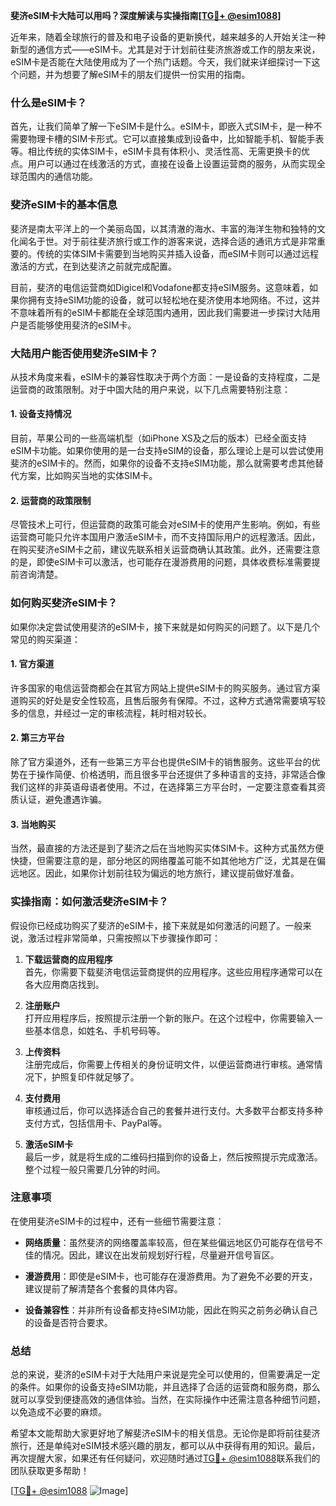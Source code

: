 **斐济eSIM卡大陆可以用吗？深度解读与实操指南[[TG💪+ @esim1088](https://t.me/s/esim1088)]**

近年来，随着全球旅行的普及和电子设备的更新换代，越来越多的人开始关注一种新型的通信方式——eSIM卡。尤其是对于计划前往斐济旅游或工作的朋友来说，eSIM卡是否能在大陆使用成为了一个热门话题。今天，我们就来详细探讨一下这个问题，并为想要了解eSIM卡的朋友们提供一份实用的指南。

### 什么是eSIM卡？

首先，让我们简单了解一下eSIM卡是什么。eSIM卡，即嵌入式SIM卡，是一种不需要物理卡槽的SIM卡形式。它可以直接集成到设备中，比如智能手机、智能手表等。相比传统的实体SIM卡，eSIM卡具有体积小、灵活性高、无需更换卡的优点。用户可以通过在线激活的方式，直接在设备上设置运营商的服务，从而实现全球范围内的通信功能。

### 斐济eSIM卡的基本信息

斐济是南太平洋上的一个美丽岛国，以其清澈的海水、丰富的海洋生物和独特的文化闻名于世。对于前往斐济旅行或工作的游客来说，选择合适的通讯方式是非常重要的。传统的实体SIM卡需要到当地购买并插入设备，而eSIM卡则可以通过远程激活的方式，在到达斐济之前就完成配置。

目前，斐济的电信运营商如Digicel和Vodafone都支持eSIM服务。这意味着，如果你拥有支持eSIM功能的设备，就可以轻松地在斐济使用本地网络。不过，这并不意味着所有的eSIM卡都能在全球范围内通用，因此我们需要进一步探讨大陆用户是否能够使用斐济的eSIM卡。

### 大陆用户能否使用斐济eSIM卡？

从技术角度来看，eSIM卡的兼容性取决于两个方面：一是设备的支持程度，二是运营商的政策限制。对于中国大陆的用户来说，以下几点需要特别注意：

#### 1. 设备支持情况

目前，苹果公司的一些高端机型（如iPhone XS及之后的版本）已经全面支持eSIM卡功能。如果你使用的是一台支持eSIM的设备，那么理论上是可以尝试使用斐济的eSIM卡的。然而，如果你的设备不支持eSIM功能，那么就需要考虑其他替代方案，比如购买当地的实体SIM卡。

#### 2. 运营商的政策限制

尽管技术上可行，但运营商的政策可能会对eSIM卡的使用产生影响。例如，有些运营商可能只允许本国用户激活eSIM卡，而不支持国际用户的远程激活。因此，在购买斐济eSIM卡之前，建议先联系相关运营商确认其政策。此外，还需要注意的是，即使eSIM卡可以激活，也可能存在漫游费用的问题，具体收费标准需要提前咨询清楚。

### 如何购买斐济eSIM卡？

如果你决定尝试使用斐济的eSIM卡，接下来就是如何购买的问题了。以下是几个常见的购买渠道：

#### 1. 官方渠道

许多国家的电信运营商都会在其官方网站上提供eSIM卡的购买服务。通过官方渠道购买的好处是安全性较高，且售后服务有保障。不过，这种方式通常需要填写较多的信息，并经过一定的审核流程，耗时相对较长。

#### 2. 第三方平台

除了官方渠道外，还有一些第三方平台也提供eSIM卡的销售服务。这些平台的优势在于操作简便、价格透明，而且很多平台还提供了多种语言的支持，非常适合像我们这样的非英语母语者使用。不过，在选择第三方平台时，一定要注意查看其资质认证，避免遭遇诈骗。

#### 3. 当地购买

当然，最直接的方法还是到了斐济之后在当地购买实体SIM卡。这种方式虽然方便快捷，但需要注意的是，部分地区的网络覆盖可能不如其他地方广泛，尤其是在偏远地区。因此，如果你计划前往较为偏远的地方旅行，建议提前做好准备。

### 实操指南：如何激活斐济eSIM卡？

假设你已经成功购买了斐济的eSIM卡，接下来就是如何激活的问题了。一般来说，激活过程非常简单，只需按照以下步骤操作即可：

1. **下载运营商的应用程序**  
   首先，你需要下载斐济电信运营商提供的应用程序。这些应用程序通常可以在各大应用商店找到。

2. **注册账户**  
   打开应用程序后，按照提示注册一个新的账户。在这个过程中，你需要输入一些基本信息，如姓名、手机号码等。

3. **上传资料**  
   注册完成后，你需要上传相关的身份证明文件，以便运营商进行审核。通常情况下，护照复印件就足够了。

4. **支付费用**  
   审核通过后，你可以选择适合自己的套餐并进行支付。大多数平台都支持多种支付方式，包括信用卡、PayPal等。

5. **激活eSIM卡**  
   最后一步，就是将生成的二维码扫描到你的设备上，然后按照提示完成激活。整个过程一般只需要几分钟的时间。

### 注意事项

在使用斐济eSIM卡的过程中，还有一些细节需要注意：

- **网络质量**：虽然斐济的网络覆盖率较高，但在某些偏远地区仍可能存在信号不佳的情况。因此，建议在出发前规划好行程，尽量避开信号盲区。
  
- **漫游费用**：即使是eSIM卡，也可能存在漫游费用。为了避免不必要的开支，建议提前了解清楚各个套餐的具体内容。

- **设备兼容性**：并非所有设备都支持eSIM功能，因此在购买之前务必确认自己的设备是否符合要求。

### 总结

总的来说，斐济的eSIM卡对于大陆用户来说是完全可以使用的，但需要满足一定的条件。如果你的设备支持eSIM功能，并且选择了合适的运营商和服务商，那么就可以享受到便捷高效的通信体验。当然，在实际操作中还需注意各种细节问题，以免造成不必要的麻烦。

希望本文能帮助大家更好地了解斐济eSIM卡的相关信息。无论你是即将前往斐济旅行，还是单纯对eSIM技术感兴趣的朋友，都可以从中获得有用的知识。最后，再次提醒大家，如果还有任何疑问，欢迎随时通过[TG💪+ @esim1088](https://t.me/s/esim1088)联系我们的团队获取更多帮助！

[[TG💪+ @esim1088](https://t.me/s/esim1088) ![Image](https://i.postimg.cc/4NQfJmqS/Snipaste-2025-05-13-00-14-12.png)]